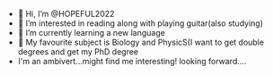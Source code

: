 - 👋 Hi, I’m @HOPEFUL2022
- 👀 I’m interested in reading along with playing guitar(also studying) 
- 🌱 I’m currently learning a new language
- 💞️ My favourite subject is Biology and PhysicS(I want to get double degrees and get my PhD degree
- I'm an ambivert...might find me interesting! looking forward....
